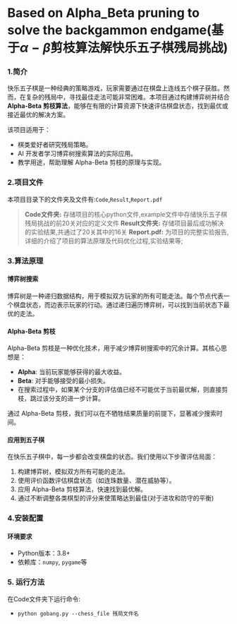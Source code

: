 # Based on Alpha_Beta pruning to solve the backgammon endgame(基于$\alpha-\beta$剪枝算法解快乐五子棋残局挑战)
### 1.简介
快乐五子棋是一种经典的策略游戏，玩家需要通过在棋盘上连线五个棋子获胜。然而，在复杂的残局中，寻找最佳走法可能非常困难。本项目通过构建博弈树并结合 **Alpha-Beta 剪枝算法**，能够在有限的计算资源下快速评估棋盘状态，找到最优或接近最优的解决方案。

该项目适用于：
- 棋类爱好者研究残局策略。
- AI 开发者学习博弈树搜索算法的实际应用。
- 教学用途，帮助理解 Alpha-Beta 剪枝的原理与实现。
### 2.项目文件
本项目目录下的文件夹及文件有:`Code`,`Result`,`Report.pdf`
> **Code文件夹:** 存储项目的核心python文件,example文件中存储快乐五子棋残局挑战的前20关对应的定义文件
> **Result文件夹:** 存储项目最后成功解决的实验结果,共通过了20关其中的16关
> **Report.pdf:** 为项目的完整实验报告,详细的介绍了项目的算法原理及代码优化过程,实验结果等;
### 3.算法原理

#### 博弈树搜索
博弈树是一种递归数据结构，用于模拟双方玩家的所有可能走法。每个节点代表一个棋盘状态，而边表示玩家的行动。通过递归遍历博弈树，可以找到当前状态下最优的走法。

#### Alpha-Beta 剪枝
Alpha-Beta 剪枝是一种优化技术，用于减少博弈树搜索中的冗余计算。其核心思想是：
- **Alpha**: 当前玩家能够获得的最大收益。
- **Beta**: 对手能够接受的最小损失。
- 在搜索过程中，如果某个分支的评估值已经不可能优于当前最优解，则直接剪枝，跳过该分支的进一步计算。

通过 Alpha-Beta 剪枝，我们可以在不牺牲结果质量的前提下，显著减少搜索时间。

#### 应用到五子棋
在快乐五子棋中，每一步都会改变棋盘的状态。我们使用以下步骤评估局面：
1. 构建博弈树，模拟双方所有可能的走法。
2. 使用评价函数评估棋盘状态（如连珠数量、潜在威胁等）。
3. 应用 Alpha-Beta 剪枝算法，快速找到最优解。
4. 通过不断调整各类棋型的评分来使策略达到最佳(对于进攻和防守的平衡)
   
### 4.安装配置
#### 环境要求
- Python版本：3.8+
- 依赖库：`numpy`, `pygame`等
  
### 5. 运行方法
在Code文件夹下运行命令:
- `python gobang.py --chess_file 残局文件名`
